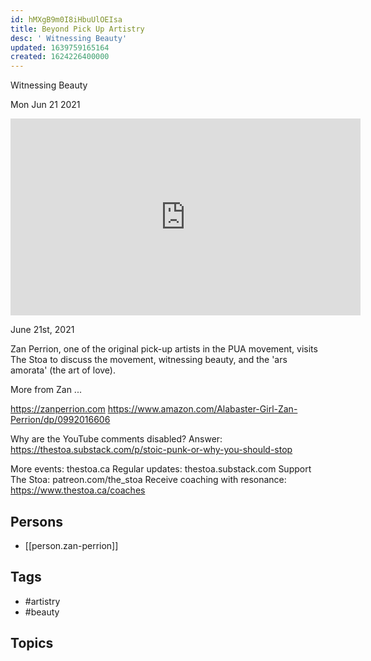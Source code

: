```yaml
---
id: hMXgB9m0I8iHbuUlOEIsa
title: Beyond Pick Up Artistry
desc: ' Witnessing Beauty'
updated: 1639759165164
created: 1624226400000
---
```



 Witnessing Beauty

Mon Jun 21 2021

<iframe width="560" height="315" src="https://www.youtube.com/embed/tBTLQsqW_z4" title="Beyond Pick Up Artistry: Witnessing Beauty w/ Zan Perrion" frameborder="0" allow="accelerometer; autoplay; clipboard-write; encrypted-media; gyroscope; picture-in-picture" allowfullscreen ></iframe>

June 21st, 2021

Zan Perrion, one of the original pick-up artists in the PUA movement, visits The Stoa to discuss the movement, witnessing beauty, and the 'ars amorata' (the art of love). 

More from Zan ...

https://zanperrion.com
https://www.amazon.com/Alabaster-Girl-Zan-Perrion/dp/0992016606

Why are the YouTube comments disabled? Answer: https://thestoa.substack.com/p/stoic-punk-or-why-you-should-stop

More events: thestoa.ca 
Regular updates: thestoa.substack.com 
Support The Stoa: patreon.com/the_stoa 
Receive coaching with resonance: https://www.thestoa.ca/coaches

## Persons

- [[person.zan-perrion]]

## Tags

- #artistry
- #beauty

## Topics



